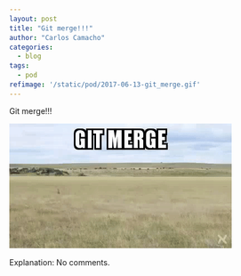 ```yaml
---
layout: post
title: "Git merge!!!"
author: "Carlos Camacho"
categories:
  - blog
tags:
  - pod
refimage: '/static/pod/2017-06-13-git_merge.gif'
---
```

Git merge!!!

![](/static/pod/2017-06-13-git_merge.gif)

Explanation: No comments.
